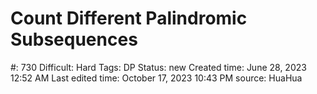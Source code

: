 # Count Different Palindromic Subsequences

#: 730
Difficult: Hard
Tags: DP
Status: new
Created time: June 28, 2023 12:52 AM
Last edited time: October 17, 2023 10:43 PM
source: HuaHua